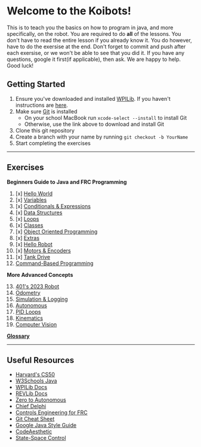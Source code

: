 # Welcome to the Koibots!

This is to teach you the basics on how to program in java, and more specifically, on the robot. You are required to do **all** of the lessons. You don't have to read the entire lesson if you already know it. You do however, have to do the exersise at the end. Don't forget to commit and push after each exersise, or we won't be able to see that you did it. If you have any questions, google it first(if applicable), then ask. We are happy to help. Good luck!

## Getting Started
1. Ensure you've downloaded and installed [WPILib](https://github.com/wpilibsuite/allwpilib). If you haven't instructions are [here](https://koibots8230.github.io/koidocs/vscode.html).
2. Make sure [Git](https://git-scm.com/downloads) is installed
   + On your school MacBook run ```xcode-select --install``` to install Git
   + Otherwise, use the link above to download and install Git
3. Clone this git repository
4. Create a branch with your name by running `git checkout -b YourName`
5. Start completing the exercises

---

## Exercises

**Beginners Guide to Java and FRC Programming**
1. [x] [Hello World](exercises/HelloWorld.md) 
2. [x] [Variables](exercises/Variables.md) 
3. [x] [Conditionals & Expressions](exercises/Conditionals.md)
4. [x] [Data Structures](exercises/DataStructures.md)
5. [x] [Loops](exercises/Loops.md) 
6. [x] [Classes](exercises/Classes.md)
7. [x] [Object Oriented Programming](exercises/OOP.md)
8. [x] [Extras](exercises/Extras.md)
9. [x] [Hello Robot](exercises/HelloRobot.md)
10. [x] [Motors & Encoders](exercises/MotorsAndEncoders.md)
11. [x] [Tank Drive](exercises/TankDrive.md)
12. [Command-Based Programming](exercises/CommandBased.md)

**More Advanced Concepts**

13. [401's 2023 Robot](exercises/401-2023.md) 
14. [Odometry](exercises/Odometry.md) 
15. [Simulation & Logging](exercises/SimulationAndLogging.md)
16. [Autonomous](exercises/Autonomous.md)
17. [PID Loops](exercises/PIDLoops.md)
18. [Kinematics](exercises/Kinematics.md)
19. [Computer Vision](exercises/Vision.md)

**[Glossary](glossary.md)**

---

## Useful Resources

 - [Harvard's CS50](https://www.youtube.com/playlist?list=PLhQjrBD2T380F_inVRXMIHCqLaNUd7bN4)
 - [W3Schools Java](https://www.w3schools.com/java/default.asp)
 - [WPILib Docs](https://docs.wpilib.org/en/stable/index.html)
 - [REVLib Docs](https://docs.revrobotics.com/sparkmax/software-resources/spark-max-api-information)
 - [Zero to Autonomous](https://www.youtube.com/@0ToAuto/videos)
 - [Chief Delphi](https://www.chiefdelphi.com/)
 - [Controls Engineering for FRC](https://file.tavsys.net/control/controls-engineering-in-frc.pdf)
 - [Git Cheat Sheet](https://education.github.com/git-cheat-sheet-education.pdf)
 - [Google Java Style Guide](https://google.github.io/styleguide/javaguide.html)
 - [CodeAesthetic](https://www.youtube.com/@CodeAesthetic/videos)
 - [State-Space Control](https://www.youtube.com/playlist?list=PLn8PRpmsu08podBgFw66-IavqU2SqPg_w)
